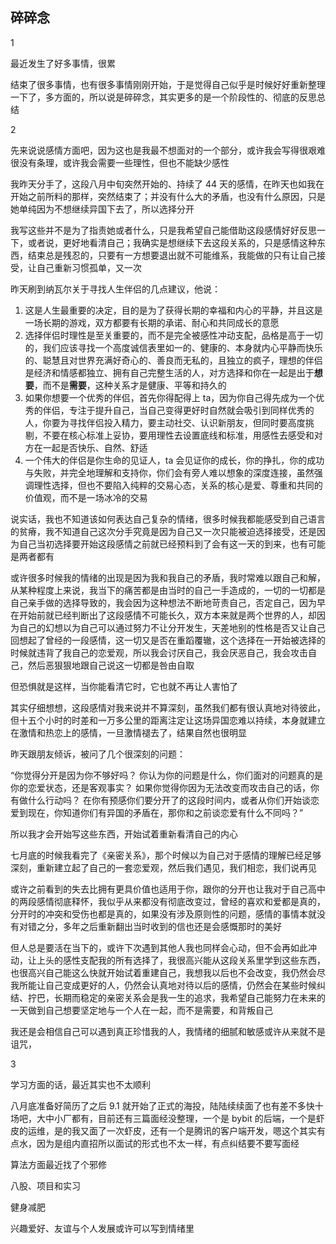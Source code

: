 ## 碎碎念
1

最近发生了好多事情，很累

结束了很多事情，也有很多事情刚刚开始，于是觉得自己似乎是时候好好重新整理一下了，多方面的，所以说是碎碎念，其实更多的是一个阶段性的、彻底的反思总结

2

先来说说感情方面吧，因为这也是我最不想面对的一个部分，或许我会写得很艰难很没有条理，或许我会需要一些理性，但也不能缺少感性

我昨天分手了，这段八月中旬突然开始的、持续了 44 天的感情，在昨天也如我在开始之前所料的那样，突然结束了；并没有什么大的矛盾，也没有什么原因，只是她单纯因为不想继续异国下去了，所以选择分开

我写这些并不是为了指责她或者什么，只是我希望自己能借助这段感情好好反思一下，或者说，更好地看清自己；我确实是想继续下去这段关系的，只是感情这种东西，结束总是残忍的，只要有一方想要退出就不可能维系，我能做的只有让自己接受，让自己重新习惯孤单，又一次

昨天刷到纳瓦尔关于寻找人生伴侣的几点建议，他说：

1. 这是人生最重要的决定，目的是为了获得长期的幸福和内心的平静，并且这是一场长期的游戏，双方都要有长期的承诺、耐心和共同成长的意愿
2. 选择伴侣时理性是至关重要的，而不是完全被感性冲动支配，品格是高于一切的，我们应该寻找一个高度诚信表里如一的、健康的、本身就内心平静而快乐的、聪慧且对世界充满好奇心的、善良而无私的，且独立的疯子，理想的伴侣是经济和情感都独立、拥有自己完整生活的人，对方选择和你在一起是出于**想要**，而不是**需要**，这种关系才是健康、平等和持久的
3. 如果你想要一个优秀的伴侣，首先你得配得上 ta，因为你自己得先成为一个优秀的伴侣，专注于提升自己，当自己变得更好时自然就会吸引到同样优秀的人，你要为寻找伴侣投入精力，要主动社交、认识新朋友，但同时要高度挑剔，不要在核心标准上妥协，要用理性去设置底线和标准，用感性去感受和对方在一起是否快乐、自然、舒适
4. 一个伟大的伴侣是你生命的见证人，ta 会见证你的成长，你的挣扎，你的成功与失败，并完全地理解和支持你，你们会有旁人难以想象的深度连接，虽然强调理性选择，但也不要陷入纯粹的交易心态，关系的核心是爱、尊重和共同的价值观，而不是一场冰冷的交易

说实话，我也不知道该如何表达自己复杂的情绪，很多时候我都能感受到自己语言的贫瘠，我不知道自己这次分手究竟是因为自己又一次只能被迫选择接受，还是因为自己当初选择要开始这段感情之前就已经预料到了会有这一天的到来，也有可能是两者都有

或许很多时候我的情绪的出现是因为我和我自己的矛盾，我时常难以跟自己和解，从某种程度上来说，我当下的痛苦都是由当时的自己一手造成的，一切的一切都是自己亲手做的选择导致的，我会因为这种想法不断地苛责自己，否定自己，因为早在开始前就已经判断出了这段感情不可能长久，双方本来就是两个世界的人，却因为自己的幻想以为自己可以通过努力不让分开发生，天差地别的性格是否又让自己回想起了曾经的一段感情，这一切又是否在重蹈覆辙，这个选择在一开始被选择的时候就违背了我自己的恋爱观，所以我会讨厌自己，我会厌恶自己，我会攻击自己，然后恶狠狠地跟自己说这一切都是咎由自取

但恐惧就是这样，当你能看清它时，它也就不再让人害怕了

其实仔细想想，这段感情对我来说并不算深刻，虽然我们都有很认真地对待彼此，但十五个小时的时差和一万多公里的距离注定让这场异国恋难以持续，本身就建立在激情和热恋上的感情，一旦激情褪去了，结果自然也很明显

昨天跟朋友倾诉，被问了几个很深刻的问题：

“你觉得分开是因为你不够好吗？
你认为你的问题是什么，你们面对的问题真的是你的恋爱状态，还是客观事实？
如果你觉得你因为无法改变而攻击自己的话，你有做什么行动吗？
在你有预感你们要分开了的这段时间内，或者从你们开始谈恋爱到现在，你知道你们有异国的矛盾在，那你和之前谈恋爱有什么不同吗？”

所以我才会开始写这些东西，开始试着重新看清自己的内心

七月底的时候我看完了《亲密关系》，那个时候以为自己对于感情的理解已经足够深刻，重新建立起了自己的一套恋爱观，然后我们遇见，我们相恋，我们说再见

或许之前看到的失去比拥有更具价值也适用于你，跟你的分开也让我对于自己高中的两段感情彻底释怀，我似乎从来都没有彻底改变过，曾经的喜欢和爱都是真的，分开时的冲突和受伤也都是真的，如果没有涉及原则性的问题，感情的事情本就没有对错之分，多年之后重新翻出当时收到的信也还是会感慨那时的美好

但人总是要活在当下的，或许下次遇到其他人我也同样会心动，但不会再如此冲动，让上头的感性支配我的所有选择了，我很高兴能从这段关系里学到这些东西，也很高兴自己能这么快就开始试着重建自己，我想我以后也不会改变，我仍然会尽我所能让自己变成更好的人，仍然会认真地对待以后的感情，仍然会在某些时候纠结、拧巴，长期而稳定的亲密关系会是我一生的追求，我希望自己能努力在未来的一天做到自己想要坚定地与一个人在一起，而不是需要，和背叛自己

我还是会相信自己可以遇到真正珍惜我的人，我情绪的细腻和敏感或许从来就不是诅咒，

3

学习方面的话，最近其实也不太顺利

八月底准备好简历了之后 9.1 就开始了正式的海投，陆陆续续面了也有差不多快十场吧，大中小厂都有，目前还有三篇面经没整理，一个是 bybit 的后端，一个是虾皮的运维，是的我又面了一次虾皮，还有一个是腾讯的客户端开发，嗯这个其实有点水，因为是组内直招所以面试的形式也不太一样，有点纠结要不要写面经

算法方面最近找了个邪修

八股、项目和实习

健身减肥

兴趣爱好、友谊与个人发展或许可以写到情绪里